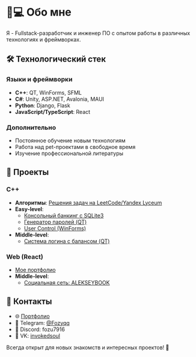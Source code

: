 # 👨💻 Обо мне

Я - Fullstack-разработчик и инженер ПО с опытом работы в различных технологиях и фреймворках.

## 🛠 Технологический стек

### Языки и фреймворки
- **C++**: QT, WinForms, SFML
- **C#**: Unity, ASP.NET, Avalonia, MAUI
- **Python**: Django, Flask
- **JavaScript/TypeScript**: React

### Дополнительно
- Постоянное обучение новым технологиям
- Работа над pet-проектами в свободное время
- Изучение профессиональной литературы

## 🚀 Проекты

### C++
- **Алгоритмы**: [Решения задач на LeetCode/Yandex Lyceum](https://github.com/Fozu7916/algorithms)
- **Easy-level**:
  - [Консольный банкинг с SQLite3](https://github.com/Fozu7916/Sql-bebe)
  - [Генератор паролей (QT)](https://github.com/Fozu7916/Password-Generator-QT)
  - [User Control (WinForms)](https://github.com/Fozu7916/Winforms-User-controle/tree/main)
- **Middle-level**:
  - [Система логина с балансом (QT)](https://github.com/Fozu7916/Login-balance-qt-)

### Web (React)
- [Мое портфолио](https://github.com/Fozu7916/My-site-portfolio)
- **Middle-level**:
  - [Социальная сеть: ALEKSEYBOOK](https://github.com/Fozu7916/xxxdiscord)

## 📱 Контакты

- 🌐 [Портфолио](https://fozu-portfolio.netlify.app/)
- 📱 Telegram: [@Fozyqq](https://t.me/Fozyqq)
- 💬 Discord: fozu7916
- 📘 VK: [invokedsoul](https://vk.com/invokedsoul)

Всегда открыт для новых знакомств и интересных проектов! 🤝

